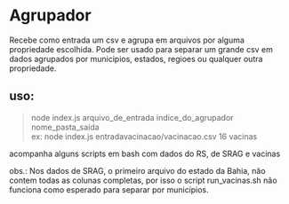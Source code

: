 # Agrupador

Recebe como entrada um csv e agrupa em arquivos por alguma propriedade escolhida.
Pode ser usado para separar um grande csv em dados agrupados por municipios, estados, regioes ou qualquer outra propriedade.


## uso:

>node index.js arquivo_de_entrada indice_do_agrupador nome_pasta_saída  
>ex:
>node index.js entradavacinacao/vacinacao.csv 16 vacinas

acompanha alguns scripts em bash com dados do RS, de SRAG e vacinas

obs.: Nos dados de SRAG, o primeiro arquivo do estado da Bahia, não contem todas as colunas completas, por isso o script run_vacinas.sh não funciona como esperado para separar por municípios.